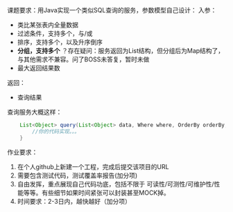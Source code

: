 课题要求：用Java实现一个类似SQL查询的服务，参数模型自己设计：
 入参：
  - 类比某张表内全量数据
  - 过滤条件，支持多个，与/或
  - 排序，支持多个，以及升序倒序
  - **分组，支持多个** ？存在疑问：服务返回为List结构，但分组后为Map结构了，与其他需求不兼容。问了BOSS未答复，暂时未做
  - 最大返回结果数
  
 返回：
  - 查询结果

查询服务大概这样：
```java
    List<Object> query(List<Object> data, Where where, OrderBy orderBy, GroupBy groupBy, Limit limit) {
        //你的代码实现。。。
    }
```

作业要求：
 1. 在个人github上新建一个工程，完成后提交该项目的URL
 2. 需要包含测试代码，测试覆盖率报告(加分项)
 3. 自由发挥，重点展现自己代码功底，包括不限于 可读性/可测性/可维护性/性能等等。有些细节如果时间紧张可以封装甚至MOCK掉。
 4. 时间要求：2-3日内，越快越好（加分项）
